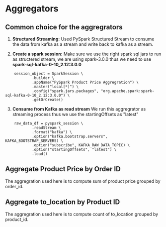 # Aggregators

## Common choice for the aggregrators
1. **Structured Streaming:** Used PySpark Structured Stream to consume the data from kafka as a stream and write back to kafka as a stream. 

2. **Create a spark session:**
Make sure we use the right spark sql jars to run as structered stream, we are using spark-3.0.0 thus we need to use **spark-sql-kafka-0-10_2.12:3.0.0**
```
    session_object = SparkSession \
            .builder \
            .appName("PySpark Product Price Aggregration") \
            .master("local[*]") \
            .config("spark.jars.packages", "org.apache.spark:spark-sql-kafka-0-10_2.12:3.0.0") \
            .getOrCreate()
```
3. **Consume from Kafka as read stream**
We run this aggregrator as streaming process thus we use the startingOffsets as "latest"
```
    raw_data_df = pyspark_session \
            .readStream \
            .format("kafka") \
            .option("kafka.bootstrap.servers", KAFKA_BOOTSTRAP_SERVERS) \
            .option("subscribe", KAFKA_RAW_DATA_TOPIC) \
            .option("startingOffsets", "latest") \
            .load()

```
## Aggregate Product Price by Order ID
The aggregration used here is to compute sum of product price grouped by order_id.

## Aggregate to_location by Product ID
The aggregration used here is to compute count of to_location grouped by product_id.


